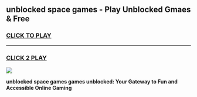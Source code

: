 
## unblocked space games - Play Unblocked Gmaes & Free
<h3>
<a href="https://premium.freeplayer.one?title=unblocked_space_games&ref=19F">CLICK TO PLAY</a></h3>
<hr>

<h3>
<a href="https://premium.freeplayer.one?title=unblocked_space_games&ref=19F">CLICK 2 PLAY</a>
  
</h3>

<a href="https://premium.freeplayer.one?title=unblocked_space_games&ref=19F/"><img src="https://clearcache.store/games.png"></a>


**unblocked space games games unblocked: Your Gateway to Fun and Accessible Online Gaming**
